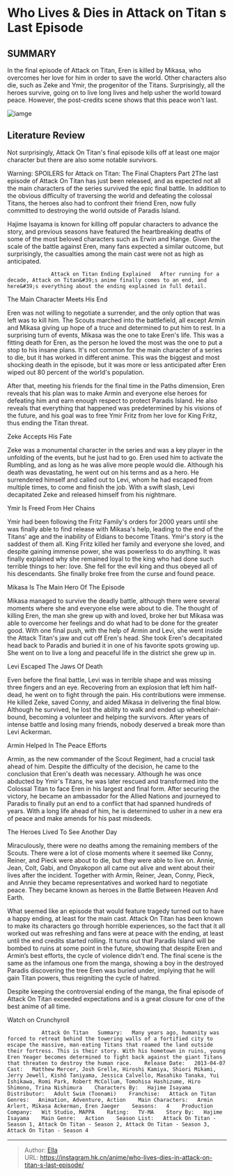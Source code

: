 # Who Lives &amp; Dies in Attack on Titan s Last Episode


## SUMMARY 



  In the final episode of Attack on Titan, Eren is killed by Mikasa, who overcomes her love for him in order to save the world.   Other characters also die, such as Zeke and Ymir, the progenitor of the Titans.   Surprisingly, all the heroes survive, going on to live long lives and help usher the world toward peace. However, the post-credits scene shows that this peace won&#39;t last.  

![iamge](https://static1.srcdn.com/wordpress/wp-content/uploads/2023/11/attack-on-titan-characters-1.jpg)

## Literature Review

Not surprisingly, Attack On Titan&#39;s final episode kills off at least one major character but there are also some notable survivors.




Warning: SPOILERS for Attack on Titan: The Final Chapters Part 2The last episode of Attack On Titan has just been released, and as expected not all the main characters of the series survived the epic final battle. In addition to the obvious difficulty of traversing the world and defeating the colossal Titans, the heroes also had to confront their friend Eren, now fully committed to destroying the world outside of Paradis Island.




Hajime Isayama is known for killing off popular characters to advance the story, and previous seasons have featured the heartbreaking deaths of some of the most beloved characters such as Erwin and Hange. Given the scale of the battle against Eren, many fans expected a similar outcome, but surprisingly, the casualties among the main cast were not as high as anticipated.

                  Attack on Titan Ending Explained   After running for a decade, Attack on Titan&#39;s anime finally comes to an end, and here&#39;s everything about the ending explained in full detail.   


 The Main Character Meets His End 
         

Eren was not willing to negotiate a surrender, and the only option that was left was to kill him. The Scouts marched into the battlefield, all except Armin and Mikasa giving up hope of a truce and determined to put him to rest. In a surprising turn of events, Mikasa was the one to take Eren&#39;s life. This was a fitting death for Eren, as the person he loved the most was the one to put a stop to his insane plans. It&#39;s not common for the main character of a series to die, but it has worked in different anime. This was the biggest and most shocking death in the episode, but it was more or less anticipated after Eren wiped out 80 percent of the world&#39;s population.




After that, meeting his friends for the final time in the Paths dimension, Eren reveals that his plan was to make Armin and everyone else heroes for defeating him and earn enough respect to protect Paradis Island. He also reveals that everything that happened was predetermined by his visions of the future, and his goal was to free Ymir Fritz from her love for King Fritz, thus ending the Titan threat.



 Zeke Accepts His Fate 
          

Zeke was a monumental character in the series and was a key player in the unfolding of the events, but he just had to go. Eren used him to activate the Rumbling, and as long as he was alive more people would die. Although his death was devastating, he went out on his terms and as a hero. He surrendered himself and called out to Levi, whom he had escaped from multiple times, to come and finish the job. With a swift slash, Levi decapitated Zeke and released himself from his nightmare.






 Ymir Is Freed From Her Chains 
          

Ymir had been following the Fritz Family&#39;s orders for 2000 years until she was finally able to find release with Mikasa&#39;s help, leading to the end of the Titans&#39; age and the inability of Eldians to become Titans. Ymir&#39;s story is the saddest of them all. King Fritz killed her family and everyone she loved, and despite gaining immense power, she was powerless to do anything. It was finally explained why she remained loyal to the king who had done such terrible things to her: love. She fell for the evil king and thus obeyed all of his descendants. She finally broke free from the curse and found peace.



 Mikasa Is The Main Hero Of The Episode 
          




Mikasa managed to survive the deadly battle, although there were several moments where she and everyone else were about to die. The thought of killing Eren, the man she grew up with and loved, broke her but Mikasa was able to overcome her feelings and do what had to be done for the greater good. With one final push, with the help of Armin and Levi, she went inside the Attack Titan&#39;s jaw and cut off Eren&#39;s head. She took Eren&#39;s decapitated head back to Paradis and buried it in one of his favorite spots growing up. She went on to live a long and peaceful life in the district she grew up in.



 Levi Escaped The Jaws Of Death 
          

Even before the final battle, Levi was in terrible shape and was missing three fingers and an eye. Recovering from an explosion that left him half-dead, he went on to fight through the pain. His contributions were immense. He killed Zeke, saved Conny, and aided Mikasa in delivering the final blow. Although he survived, he lost the ability to walk and ended up wheelchair-bound, becoming a volunteer and helping the survivors. After years of intense battle and losing many friends, nobody deserved a break more than Levi Ackerman.






 Armin Helped In The Peace Efforts 
          

Armin, as the new commander of the Scout Regiment, had a crucial task ahead of him. Despite the difficulty of the decision, he came to the conclusion that Eren&#39;s death was necessary. Although he was once abducted by Ymir&#39;s Titans, he was later rescued and transformed into the Colossal Titan to face Eren in his largest and final form. After securing the victory, he became an ambassador for the Allied Nations and journeyed to Paradis to finally put an end to a conflict that had spanned hundreds of years. With a long life ahead of him, he is determined to usher in a new era of peace and make amends for his past misdeeds.



 The Heroes Lived To See Another Day 
          




Miraculously, there were no deaths among the remaining members of the Scouts. There were a lot of close moments where it seemed like Conny, Reiner, and Pieck were about to die, but they were able to live on. Annie, Jean, Colt, Gabi, and Onyakopon all came out alive and went about their lives after the incident. Together with Armin, Reiner, Jean, Conny, Pieck, and Annie they became representatives and worked hard to negotiate peace. They became known as heroes in the Battle Between Heaven And Earth.

What seemed like an episode that would feature tragedy turned out to have a happy ending, at least for the main cast. Attack On Titan has been known to make its characters go through horrible experiences, so the fact that it all worked out was refreshing and fans were at peace with the ending, at least until the end credits started rolling. It turns out that Paradis Island will be bombed to ruins at some point in the future, showing that despite Eren and Armin’s best efforts, the cycle of violence didn&#39;t end. The final scene is the same as the infamous one from the manga, showing a boy in the destroyed Paradis discovering the tree Eren was buried under, implying that he will gain Titan powers, thus reigniting the cycle of hatred.




Despite keeping the controversial ending of the manga, the final episode of Attack On Titan exceeded expectations and is a great closure for one of the best anime of all time.

Watch on Crunchyroll

               Attack On Titan   Summary:   Many years ago, humanity was forced to retreat behind the towering walls of a fortified city to escape the massive, man-eating Titans that roamed the land outside their fortress. This is their story. With his hometown in ruins, young Eren Yeager becomes determined to fight back against the giant Titans that threaten to destroy the human race.    Release Date:   2013-04-07    Cast:   Matthew Mercer, Josh Grelle, Hiroshi Kamiya, Shiori Mikami, Jerry Jewell, Kishô Taniyama, Jessica Calvello, Masahiko Tanaka, Yui Ishikawa, Romi Park, Robert McCollum, Tomohisa Hashizume, Hiro Shimono, Trina Nishimura    Characters By:   Hajime Isayama    Distributor:   Adult Swim (Toonami)    Franchise:   Attack on Titan    Genres:   Animation, Adventure, Action    Main Characters:   Armin Arlert, Mikasa Ackerman, Eren Jaeger    Seasons:   4    Production Company:   Wit Studio, MAPPA    Rating:   TV-MA    Story By:   Hajime Isayama    Main Genre:   Action    Season List:   Attack On Titan - Season 1, Attack On Titan - Season 2, Attack On Titan - Season 3, Attack On Titan - Season 4      

---

> Author: [Ella](https://instagram.hk.cn/)  
> URL: https://instagram.hk.cn/anime/who-lives-dies-in-attack-on-titan-s-last-episode/  


